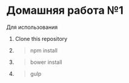 Домашняя работа №1
==================

Для использования

1. Clone this repository

2. >npm install

3. >bower install

4. >gulp

